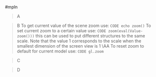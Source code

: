 #mpln

>A 

>B To get current value of the scene zoom use:
`CODE echo zoom()`
To set current zoom to a certain value use:
`CODE zoom(eval(Value-zoom()))`
this can be used to put different structures to the same scale. Note that the value 1 corresponds to the scale when the smallest dimension of the screen view is 1 \AA
To reset zoom to default for current model use:
`CODE gl.zoom`

>C 

>D
